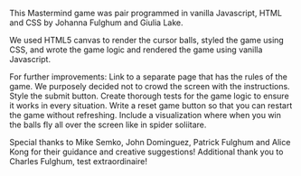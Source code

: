 This Mastermind game was pair programmed in vanilla Javascript, HTML and CSS by Johanna Fulghum and Giulia Lake.

We used HTML5 canvas to render the cursor balls, styled the game using CSS, and wrote the game logic and rendered the game using vanilla Javascript. 

For further improvements:
Link to a separate page that has the rules of the game. We purposely decided not to crowd the screen with the instructions.
Style the submit button.
Create thorough tests for the game logic to ensure it works in every situation. 
Write a reset game button so that you can restart the game without refreshing. 
Include a visualization where when you win the balls fly all over the screen like in spider soliitare. 

Special thanks to Mike Semko, John Dominguez, Patrick Fulghum and Alice Kong for their guidance and creative suggestions! Additional thank you to Charles Fulghum, test extraordinaire!
